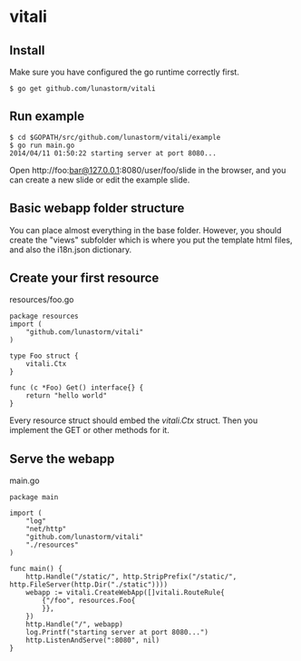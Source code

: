 vitali
======
## Install
Make sure you have configured the go runtime correctly first.

```
$ go get github.com/lunastorm/vitali
```

## Run example
```
$ cd $GOPATH/src/github.com/lunastorm/vitali/example
$ go run main.go
2014/04/11 01:50:22 starting server at port 8080...
```

Open http://foo:bar@127.0.0.1:8080/user/foo/slide in the browser, and you can create a new slide or edit the example slide.

## Basic webapp folder structure
You can place almost everything in the base folder. However, you should create the "views" subfolder which is where you put the template html files, and also the i18n.json dictionary.

## Create your first resource
resources/foo.go
```
package resources
import (
    "github.com/lunastorm/vitali"
)

type Foo struct {
    vitali.Ctx
}

func (c *Foo) Get() interface{} {
    return "hello world"
}
```
Every resource struct should embed the _vitali.Ctx_ struct. Then you implement the GET or other methods for it.

## Serve the webapp
main.go
```
package main

import (
    "log"
    "net/http"
    "github.com/lunastorm/vitali"
    "./resources"
)

func main() {
    http.Handle("/static/", http.StripPrefix("/static/", http.FileServer(http.Dir("./static"))))
    webapp := vitali.CreateWebApp([]vitali.RouteRule{
        {"/foo", resources.Foo{
        }}, 
    })  
    http.Handle("/", webapp)
    log.Printf("starting server at port 8080...")
    http.ListenAndServe(":8080", nil)
}
```
